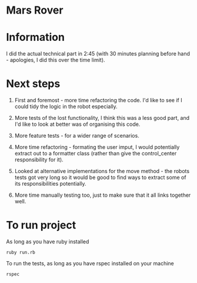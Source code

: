 # Mars Rover

# Information

I did the actual technical part in 2:45 (with 30 minutes planning before hand - apologies, I did this over the time limit).

# Next steps

1) First and foremost - more time refactoring the code. I'd like to see if I could tidy the logic in the robot especially.

2) More tests of the lost functionality, I think this was a less good part, and I'd like to look at better was of organising this code.

3) More feature tests - for a wider range of scenarios.

4) More time refactoring - formating the user imput, I would potentially extract out to a formatter class (rather than give the control_center responsibility for it).

5) Looked at alternative implementations for the move method - the robots tests got very long so it would be good to find ways to extract some of its responsibilities potentially.

6) More time manually testing too, just to make sure that it all links together well.

# To run project

As long as you have ruby installed

`ruby run.rb`

To run the tests, as long as you have rspec installed on your machine

`rspec`
